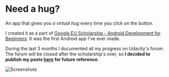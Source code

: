 # Need a hug?

An app that gives you *a virtual hug* every time you click on the button.

I created it as a part of [Google EU Scholarship - Android Development for Beginners](https://www.udacity.com/google-scholarships). It was the first Android app I've ever made. 

During the last 3 months I documented all my progress on Udacity's forum. The forum will be closed after the scholarship's over, so ******I decided to publish my posts [here](https://github.com/anna-wro/needahug/wiki) for future reference******.

![Screenshots](https://github.com/anna-wro/needahug/blob/master/screenshots/screens-update.png)

